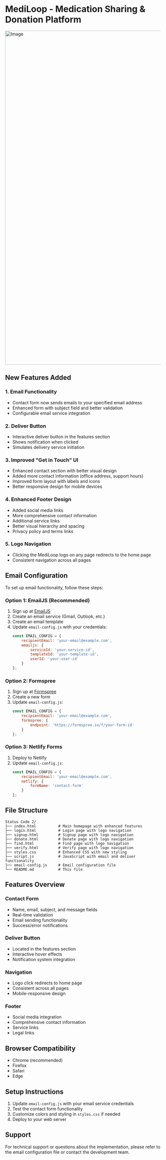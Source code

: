 # MediLoop - Medication Sharing & Donation Platform

<img width="1920" height="1080" alt="Image" src="https://github.com/user-attachments/assets/9da699d5-acc4-404f-b2dd-71cf0aa045c3" />

## New Features Added

### 1. Email Functionality
- Contact form now sends emails to your specified email address
- Enhanced form with subject field and better validation
- Configurable email service integration

### 2. Deliver Button
- Interactive deliver button in the features section
- Shows notification when clicked
- Simulates delivery service initiation

### 3. Improved "Get in Touch" UI
- Enhanced contact section with better visual design
- Added more contact information (office address, support hours)
- Improved form layout with labels and icons
- Better responsive design for mobile devices

### 4. Enhanced Footer Design
- Added social media links
- More comprehensive contact information
- Additional service links
- Better visual hierarchy and spacing
- Privacy policy and terms links

### 5. Logo Navigation
- Clicking the MediLoop logo on any page redirects to the home page
- Consistent navigation across all pages

## Email Configuration

To set up email functionality, follow these steps:

### Option 1: EmailJS (Recommended)
1. Sign up at [EmailJS](https://www.emailjs.com/)
2. Create an email service (Gmail, Outlook, etc.)
3. Create an email template
4. Update `email-config.js` with your credentials:
   ```javascript
   const EMAIL_CONFIG = {
       recipientEmail: 'your-email@example.com',
       emailjs: {
           serviceId: 'your-service-id',
           templateId: 'your-template-id',
           userId: 'your-user-id'
       }
   };
   ```

### Option 2: Formspree
1. Sign up at [Formspree](https://formspree.io/)
2. Create a new form
3. Update `email-config.js`:
   ```javascript
   const EMAIL_CONFIG = {
       recipientEmail: 'your-email@example.com',
       formspree: {
           endpoint: 'https://formspree.io/f/your-form-id'
       }
   };
   ```

### Option 3: Netlify Forms
1. Deploy to Netlify
2. Update `email-config.js`:
   ```javascript
   const EMAIL_CONFIG = {
       recipientEmail: 'your-email@example.com',
       netlify: {
           formName: 'contact-form'
       }
   };
   ```

## File Structure
```
Status Code 2/
├── index.html          # Main homepage with enhanced features
├── login.html          # Login page with logo navigation
├── signup.html         # Signup page with logo navigation
├── donate.html         # Donate page with logo navigation
├── find.html           # Find page with logo navigation
├── verify.html         # Verify page with logo navigation
├── styles.css          # Enhanced CSS with new styling
├── script.js           # JavaScript with email and deliver functionality
├── email-config.js     # Email configuration file
└── README.md           # This file
```

## Features Overview

### Contact Form
- Name, email, subject, and message fields
- Real-time validation
- Email sending functionality
- Success/error notifications

### Deliver Button
- Located in the features section
- Interactive hover effects
- Notification system integration

### Navigation
- Logo click redirects to home page
- Consistent across all pages
- Mobile-responsive design

### Footer
- Social media integration
- Comprehensive contact information
- Service links
- Legal links

## Browser Compatibility
- Chrome (recommended)
- Firefox
- Safari
- Edge

## Setup Instructions
1. Update `email-config.js` with your email service credentials
2. Test the contact form functionality
3. Customize colors and styling in `styles.css` if needed
4. Deploy to your web server

## Support
For technical support or questions about the implementation, please refer to the email configuration file or contact the development team.

